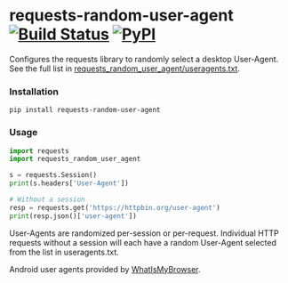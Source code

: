 # requests-random-user-agent [![Build Status](https://travis-ci.org/DavidWittman/requests-random-user-agent.svg?branch=master)](https://travis-ci.org/DavidWittman/requests-random-user-agent) [![PyPI](https://img.shields.io/pypi/v/requests-random-user-agent.svg)](https://pypi.org/project/requests-random-user-agent/)

Configures the requests library to randomly select a desktop User-Agent. See the full list in [requests_random_user_agent/useragents.txt](requests_random_user_agent/useragents.txt).

### Installation

```
pip install requests-random-user-agent
```

### Usage

``` python
import requests
import requests_random_user_agent

s = requests.Session()
print(s.headers['User-Agent'])

# Without a session
resp = requests.get('https://httpbin.org/user-agent')
print(resp.json()['user-agent'])
```

User-Agents are randomized per-session or per-request. Individual HTTP requests without a session will each have a random User-Agent selected from the list in useragents.txt.

Android user agents provided by [WhatIsMyBrowser](whatismybrowser.com).
